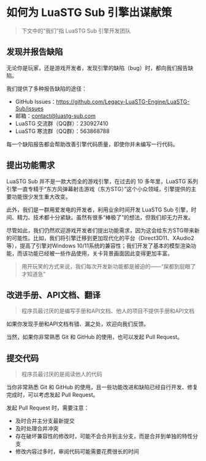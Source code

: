 # 如何为 LuaSTG Sub 引擎出谋献策

> 下文中的“我们”指 LuaSTG Sub 引擎开发团队

## 发现并报告缺陷

无论你是玩家，还是游戏开发者，发现引擎的缺陷（bug）时，都向我们报告缺陷。

我们提供了多种报告缺陷的途径：

* GitHub Issues：https://github.com/Legacy-LuaSTG-Engine/LuaSTG-Sub/issues
* 邮箱：contact@luastg-sub.com
* LuaSTG 交流群（QQ群）：230927410
* LuaSTG 寒流群（QQ群）：563868788

每一个缺陷报告都会帮助改善引擎代码质量，即使你并未编写一行代码。

## 提出功能需求

LuaSTG Sub 并不是一款大而全的游戏引擎，在过去的 10 多年里，LuaSTG 系列引擎一直专精于“东方风弹幕射击游戏（东方STG）”这个小众领域，引擎提供的主要功能很少发生重大改变。

此外，我们是一群用爱发电的开发者，利用业余时间开发 LuaSTG Sub 引擎，时间、精力、技术都十分紧缺。虽然有很多“棒极了”的想法，但我们却无力开发。

尽管如此，我们仍然欢迎游戏开发者们提出功能需求，因为这会给东方STG带来新的可能性。比如，我们将引擎迁移到更加现代化的平台（Direct3D11、XAudio2等），提高了引擎对Windows 10/11系统的兼容性；我们开发了基本的模型渲染功能，而该功能已经被一些作品使用，关卡背景画面因此变得更加丰富。

> 用开玩笑的方式来说，我们每次开发新功能都是被迫的——“屎都到屁眼了才知道急”

## 改进手册、API文档、翻译

> 程序员最讨厌的是编写手册和API文档、他人的项目不提供手册和API文档

如果你发现手册和API文档有错、漏之处，欢迎向我们反馈。

当然，如果你非常熟悉 Git 和 GitHub 的使用，也可以发起 Pull Request。

## 提交代码

> 程序员最讨厌的是阅读他人的代码

当你非常熟悉 Git 和 GitHub 的使用，且一些功能改进和缺陷已经自行开发、修复完成时，可以考虑发起 Pull Request。

发起 Pull Request 时，需要注意：

* 及时合并主分支最新提交
* 及时处理合并冲突
* 存在破坏兼容性的修改时，可能不会合并到主分支，而是合并到单独的特性分支
* 修改内容过多时，审阅代码可能需要花费很长的时间
